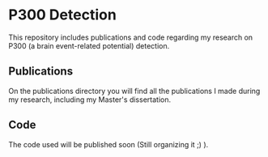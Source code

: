 # P300 Detection
This repository includes publications and code regarding my research on P300 (a brain event-related potential) detection.

## Publications
On the publications directory you will find all the publications I made during my research, including my Master's dissertation.

## Code
The code used will be published soon (Still organizing it ;) ).
